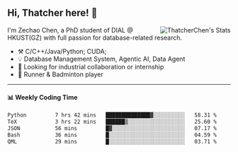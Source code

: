 ## Hi, Thatcher here! :wave:

<img align="right" src="https://github-readme-stats.vercel.app/api?username=thatcherchen&title_color=333&text_color=777" alt="ThatcherChen's Stats" >

I'm Zechao Chen, a PhD student of DIAL @ HKUST(GZ) with full passion for database-related research.

- :hammer_and_pick:  C/C++/Java/Python; CUDA;
- :bulb:  Database Management System, Agentic AI, Data Agent
- :telescope:  Looking for industrial collaboration or internship
- :seedling:  Runner & Badminton player

---

#### :bar_chart: Weekly Coding Time

<!--START_SECTION:waka-->

```txt
Python         7 hrs 42 mins   ██████████████▓░░░░░░░░░░   58.31 %
TeX            3 hrs 22 mins   ██████▒░░░░░░░░░░░░░░░░░░   25.60 %
JSON           56 mins         █▓░░░░░░░░░░░░░░░░░░░░░░░   07.17 %
Bash           36 mins         █░░░░░░░░░░░░░░░░░░░░░░░░   04.59 %
QML            29 mins         █░░░░░░░░░░░░░░░░░░░░░░░░   03.71 %
```

<!--END_SECTION:waka-->
